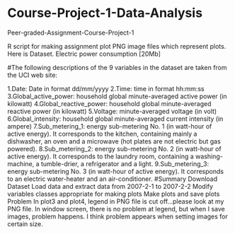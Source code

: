 # Course-Project-1-Data-Analysis
Peer-graded-Assignment-Course-Project-1

R script for making assignment plot
PNG image files which represent plots.
Here is Dataset. Electric power consumption [20Mb]

#The following descriptions of the 9 variables in the dataset are taken from the UCI web site:

1.Date: Date in format dd/mm/yyyy
2.Time: time in format hh:mm:ss
3.Global_active_power: household global minute-averaged active power (in kilowatt)
4.Global_reactive_power: household global minute-averaged reactive power (in kilowatt)
5.Voltage: minute-averaged voltage (in volt)
6.Global_intensity: household global minute-averaged current intensity (in ampere)
7.Sub_metering_1: energy sub-metering No. 1 (in watt-hour of active energy). It corresponds to the kitchen, containing mainly a dishwasher, an oven and a microwave (hot plates are not electric but gas powered).
8.Sub_metering_2: energy sub-metering No. 2 (in watt-hour of active energy). It corresponds to the laundry room, containing a washing-machine, a tumble-drier, a refrigerator and a light.
9.Sub_metering_3: energy sub-metering No. 3 (in watt-hour of active energy). It corresponds to an electric water-heater and an air-conditioner.
#Summary
Download Dataset
Load data and extract data from 2007-2-1 to 2007-2-2
Modify variables classes appropriate for making plots
Make plots and save plots
Problem
In plot3 and plot4, legend in PNG file is cut off...please look at my PNG file. In window screen, there is no problem at legend, but when I save images, problem happens. I think problem appears when setting images for certain size.
